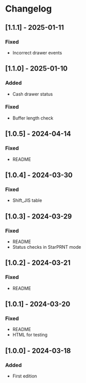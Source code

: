 # Changelog

## [1.1.1] - 2025-01-11
### Fixed
- Incorrect drawer events

## [1.1.0] - 2025-01-10
### Added
- Cash drawer status

### Fixed
- Buffer length check

## [1.0.5] - 2024-04-14
### Fixed
- README

## [1.0.4] - 2024-03-30
### Fixed
- Shift_JIS table

## [1.0.3] - 2024-03-29
### Fixed
- README
- Status checks in StarPRNT mode

## [1.0.2] - 2024-03-21
### Fixed
- README

## [1.0.1] - 2024-03-20
### Fixed
- README
- HTML for testing

## [1.0.0] - 2024-03-18
### Added
- First edition
